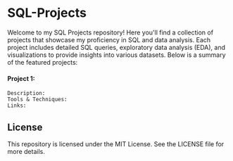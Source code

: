 # SQL-Projects

Welcome to my SQL Projects repository! Here you'll find a collection of projects that showcase my proficiency in SQL and data analysis. Each project includes detailed SQL queries, exploratory data analysis (EDA), and visualizations to provide insights into various datasets. Below is a summary of the featured projects:

#### Project 1: 
    Description: 
    Tools & Techniques: 
    Links:



## License

This repository is licensed under the MIT License. See the LICENSE file for more details.
